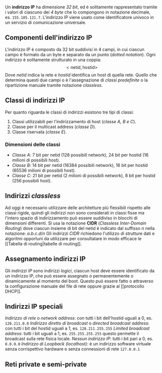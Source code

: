 Un __indirizzo IP__ ha dimensione _32 bit_, ed è solitamente rappresentato tramite i valori di ciascuno dei _4 byte_ che lo compongono in notazione decimale, es. `155.185.121.7`.
L'indirizzo IP viene usato come identificatore univoco in un servizio di comunicazione universale.

## Componenti dell'indirizzo IP
L'indirizzo IP è composto da 32 bit suddivisi in 4 campi, in cui ciascun campo è formato da un byte e separato da un punto (_dotted notation_).
Ogni indirizzo è solitamente strutturato in una coppia: $$ <\text{netid},\text{hostid}>$$
Dove _netid_ indica la rete e _hostid_ identifica un host di quella rete.
Quello che determina questi due campi o è l'assegnazione di _classi predefinite_ o la ripartizione manuale tramite notazione _classless_.

## Classi di indirizzi IP
Per quanto riguarda le classi di indirizzi esistono tre tipi di classi:
1. Classi utilizzabili per l'indirizzamento di host (_classe A, B e C_).
2. Classe per il multicast address (_classe D_).
3. Classe riservata (_classe E_).

### Dimensioni delle classi
- _Classe A_: 7 bit per netid (128 possibili network), 24 bit per hostid (16 milioni di possibili host).
- _Classe B_: 14 bit per netid (16384 possibili network), 16 bit per hostid (65536 milioni di possibili host).
- _Classe C_: 21 bit per netid (2 milioni di possibili network), 8 bit per hostid (256 possibili host).

## Indirizzi _classless_
Ad oggi è necessario utilizzare delle architetture più flessibili rispetto alle classi rigide, quindi gli indirizzi non sono considerati in classi fisse ma l'intero spazio di indirizzamento può essere suddiviso in blocchi di dimensioni differenti.
Si usa la notazione __CIDR__ (_Classless Inter-Domain Routing_) dove ciascun insieme di bit del netid è indicato dal suffisso $n$ nella notazione: $a.b.c.d/n$
Gli indirizzi _CIDR_ richiedono l'utilizzo di strutture dati e algoritmi opportuni da utilizzare per consultatare in modo efficace le [[Tabella di routing|tabelle di routing]].

## Assegnamento indirizzi IP
Gli _indirizzi IP_ sono indirizzi _logici_, ciascun host deve essere identificato da un indirizzo IP, che può essere assegnato o permanentemente o dinamicamente al momento del boot.
Questo può essere fatto o attraverso la configurazione manuale del file di rete oppure grazie al [[protocollo DHCP]].

## Indirizzi IP speciali
_Indirizzo di rete_ o _network address_: con tutti i bit dell'hostid uguali a 0, es. `128.211.0.0`
_Indirizzo diretto di broadcast_ o _directed broadcast address_: con tutti i bit del hostid uguali a 1, es. `128.211.255.255`
_Limited broadcast address_: tutti i bit uguali a 1, es. `255.255.255.255` questo permette il broadcast sulla rete fisica locale.
_Nessun indirizzo IP_: tutti i bit pari a 0, es. `0.0.0.0`
_Indirizzo di Loopback (localhost)_: è un indirizzo software virtuale senza corrispettivo hardware e senza connessioni di rete `127.0.0.1`

## Reti private e semi-private
